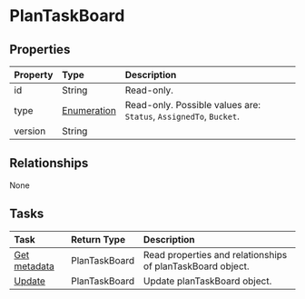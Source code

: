 # PlanTaskBoard



## Properties
| Property	   | Type	|Description|
|:---------------|:--------|:----------|
|id|String| Read-only.|
|type|[Enumeration](enumeration.md)| Read-only. Possible values are: `Status`, `AssignedTo`, `Bucket`.|
|version|String||

## Relationships
None


## Tasks

| Task		   | Return Type	|Description|
|:---------------|:--------|:----------|
|[Get metadata](../api/plantaskboard_get.md) | PlanTaskBoard |Read properties and relationships of planTaskBoard object.|
|[Update](../api/plantaskboard_update.md) | PlanTaskBoard	|Update planTaskBoard object. |
